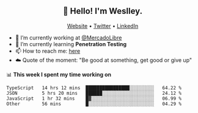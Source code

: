 <h2 align="center">👋 Hello! I'm Weslley.</h2>
<p align="center">
  <a href="http://weslleyneri.com.br">Website</a> •
  <a href="https://twitter.com/Weslley_Neri">Twitter</a> •
  <a href="https://www.linkedin.com/in/weslley-neri-3658908b">LinkedIn</a>
</p>


- 🔭 I’m currently working at [@MercadoLibre](https://github.com/mercadolibre)
- 🌱 I’m currently learning **Penetration Testing**
- 📫 How to reach me: [here](mailto:weslley39@gmail.com)
- ☁️ Quote of the moment: "Be good at something, get good or give up"

📊 **This week I spent my time working on**
<!--START_SECTION:waka-->

```text
TypeScript   14 hrs 12 mins  ████████████████░░░░░░░░░   64.22 %
JSON         5 hrs 20 mins   ██████░░░░░░░░░░░░░░░░░░░   24.12 %
JavaScript   1 hr 32 mins    █▓░░░░░░░░░░░░░░░░░░░░░░░   06.99 %
Other        56 mins         █░░░░░░░░░░░░░░░░░░░░░░░░   04.29 %
```

<!--END_SECTION:waka-->

<!-- Inspired by https://github.com/gruselhaus/gruselhaus -->